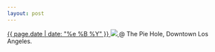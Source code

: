 ```yaml
---
layout: post
---
```


<p>
  <a href="/249">
    <time>{{ page.date | date: "%e %B %Y" }}</time>
    <img src="{{ site.assets_url }}/249.jpg">
  </a>
  @ The Pie Hole, Downtown Los Angeles.
</p>
